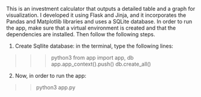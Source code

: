 This is an investment calculator that outputs a detailed table and a graph for visualization.
I developed it using Flask and Jinja, and it incorporates the Pandas and Matplotlib libraries and uses a SQLite database.
In order to run the app, make sure that a virtual environment is created and that the dependencies are 
installed. Then follow the following steps.
1. Create Sqllite database: in the terminal, type the following lines:
  >>> python3
  >>> from app import app, db
  >>> app.app_context().push()
  >>> db.create_all()
2. Now, in order to run the app:
  >> python3 app.py
